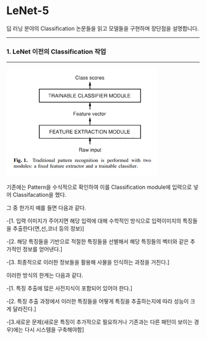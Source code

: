 # LeNet-5
딥 러닝 분야의 Classification 논문들을 읽고 모델들을 구현하며 장단점을 설명합니다.



---
### 1. LeNet 이전의 Classification 작업
---

![1](./img/fig1.PNG)

기존에는 Pattern을 수식적으로 확인하여 이를 Classification module에 입력으로 넣어 Classifacation을 했다.

그 중 한가지 예를 들면 다음과 같다.

-[1. 입력 이미지가 주어지면 해당 입력에 대해 수학적인 방식으로 입력이미지의 특징들을 추출한다(면,선,코너 등의 정보)]

-[2. 해당 특징들을 기반으로 적절한 특징들을 선별해서 해당 특징들의 벡터와 같은 추가적인 정보를 얻어낸다.]

-[3. 최종적으로 이러한 정보들을 활용해 사물을 인식하는 과정을 거친다.]

이러한 방식의 한계는 다음과 같다.

-[1. 특징 추출에 많은 사전지식이 포함되어 있어야 한다.]

-[2. 특징 추출 과정에서 이러한 특징들을 어떻게 특징을 추출하는지에 따라 성능이 크게 달라진다.]

-[3.새로운 문제(새로운 특징이 추가적으로 필요하거나 기존과는 다른 패턴이 보이는 경우)에는 다시 시스템을 구축해야함]

